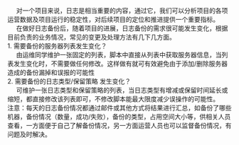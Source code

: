 <!--
author: vaster
date: 2015-09-15 14:39:37
title: 【项目-日志】日志备份需求变更实践
tags: 备份,工作总结
category: 工作总结
status: publish
summary:      对一个项目来说，日志是相当重要的内容，通过它，我们可以分析项目的各项运营数据及项目运行的稳定性，对后续项目的定位和推进提供一个重要指标。     在做好日志备份后，随着项目的进展，日志备份的需求很可能发生变化，根据目前负责的业务情况，常见的变更及处理方法有几下几方面。1
-->

<div>     对一个项目来说，日志是相当重要的内容，通过它，我们可以分析项目的各项运营数据及项目运行的稳定性，对后续项目的定位和推进提供一个重要指标。</div>
<div></div>
<div>     在做好日志备份后，随着项目的进展，日志备份的需求很可能发生变化，根据目前负责的业务情况，常见的变更及处理方法有几下几方面。</div>
<div></div>
<div>1. 需要备份的服务器列表发生变化？</div>
<div>     由运维同学维护一张固定的列表，脚本中直接从列表中获取服务器信息，当列表发生变化时，不需要做任何修改。这样做有就可有效避免由于添加/删除服务器造成的备份漏掉和误报的可能性</div>
<div></div>
<div>2. 需要备份的日志类型/保留策略 发生变化？</div>
<div>     可维护一张日志类型和保留策略的列表，当日志类型有增减或保留时间延长或缩短，都直接修改该列表即可，不修改脚本能最大限度减少误操作的可能性。</div>
<div></div>
<div>注意：每天的日志备份情况都通过邮件或其他方式将结果进行汇总，如备份了哪些机器，备份情况（数量，成功/失败），备份的类型，占用空间大小等，供相关人员查看，一方面便于自己了解备份情况，另一方面运营人员也可以监督备份情况，有问题及时解决。</div>